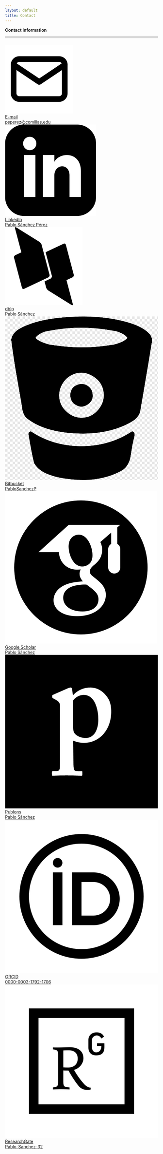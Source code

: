 ```yaml
---
layout: default
title: Contact
---
```


<div class="publications-div">
<div class="big-title" style="align: left;"><b><span>Con</span>tact information</b></div>
<hr class="solid">

<div class="contact-info">
<p>
</p>

<div style="margin-top:5%">
<div class="div-contact">
<a href="mailto:psperez@comillas.edu">
	<div class="mdc-card my-card">
		<div class="contact-card-left">
	 		<img src="/assets/img/mail.png" />
		</div>
		<div class="contact-card-right">
			<div class="card__title">E-mail</div>
			<div class="card__subhead">psperez@comillas.edu</div>
		</div>
	</div>
</a>
</div>

<div class="div-contact">
<a href="https://www.linkedin.com/in/pablosanchezperez/">
	<div class="mdc-card my-card">
		<div class="contact-card-left">
	 		<img src="/assets/img/linkedinBlack.png" />
		</div>
		<div class="contact-card-right">
			<div class="card__title">LinkedIn</div>
			<div class="card__subhead">Pablo Sánchez Pérez</div>
		</div>
	</div>
</a>
</div>


<div class="div-contact">
<a href="https://dblp.org/pid/35/2658-1.html">
	<div class="mdc-card my-card">
		<div class="contact-card-left">
	 		<img src="/assets/img/DBLP2Black.png" />
		</div>
		<div class="contact-card-right">
			<div class="card__title">dblp</div>
			<div class="card__subhead">Pablo Sánchez</div>
		</div>
	</div>
</a>
</div>

<div class="div-contact">
<a href="https://bitbucket.org/PabloSanchezP/">
	<div class="mdc-card my-card">
		<div class="contact-card-left">
	 		<img src="/assets/img/Bitbucket2Black.png" />
		</div>
		<div class="contact-card-right">
			<div class="card__title">Bitbucket</div>
			<div class="card__subhead">PabloSanchezP</div>
		</div>
	</div>
</a>
</div>

<div class="div-contact">
<a href="https://scholar.google.ca/citations?user=EKhKMYwAAAAJ&hl=es">
	<div class="mdc-card my-card">
		<div class="contact-card-left">
	 		<img src="/assets/img/scholarBlack.png" />
		</div>
		<div class="contact-card-right">
			<div class="card__title">Google Scholar</div>
			<div class="card__subhead">Pablo Sánchez</div>
		</div>
	</div>
</a>
</div>

<div class="div-contact">
<a href="https://publons.com/researcher/3121304/pablo-sanchez/">
	<div class="mdc-card my-card">
		<div class="contact-card-left">
	 		<img src="/assets/img/publons-BW.png" />
		</div>
		<div class="contact-card-right">
			<div class="card__title">Publons</div>
			<div class="card__subhead">Pablo Sánchez</div>
		</div>
	</div>
</a>
</div>

<div class="div-contact">
<a href="https://orcid.org/0000-0003-1792-1706">
	<div class="mdc-card my-card">
		<div class="contact-card-left">
	 		<img src="/assets/img/orcidBlack.png" />
		</div>
		<div class="contact-card-right">
			<div class="card__title">ORCID</div>
			<div class="card__subhead">0000-0003-1792-1706</div>
		</div>
	</div>
</a>
</div>

<div class="div-contact">
<a href="https://www.researchgate.net/profile/Pablo-Sanchez-32">
	<div class="mdc-card my-card">
		<div class="contact-card-left">
	 		<img src="/assets/img/researchgate.svg" />
		</div>
		<div class="contact-card-right">
			<div class="card__title">ResearchGate</div>
			<div class="card__subhead">Pablo-Sanchez-32</div>
		</div>
	</div>
</a>
</div>


</div>

</div>

